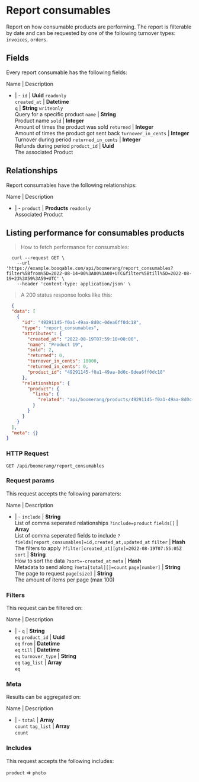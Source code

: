 # Report consumables

Report on how consumable products are performing. The report is filterable by date and can be requested by one of the following turnover types: `invoices`, `orders`.

## Fields
Every report consumable has the following fields:

Name | Description
- | -
`id` | **Uuid** `readonly`<br>
`created_at` | **Datetime**<br>
`q` | **String** `writeonly`<br>Query for a specific product
`name` | **String**<br>Product name
`sold` | **Integer**<br>Amount of times the product was sold
`returned` | **Integer**<br>Amount of times the product got sent back
`turnover_in_cents` | **Integer**<br>Turnover during period
`returned_in_cents` | **Integer**<br>Refunds during period
`product_id` | **Uuid**<br>The associated Product


## Relationships
Report consumables have the following relationships:

Name | Description
- | -
`product` | **Products** `readonly`<br>Associated Product


## Listing performance for consumables products



> How to fetch performance for consumables:

```shell
  curl --request GET \
    --url 'https://example.booqable.com/api/boomerang/report_consumables?filter%5Bfrom%5D=2022-08-14+00%3A00%3A00+UTC&filter%5Btill%5D=2022-08-19+23%3A59%3A59+UTC' \
    --header 'content-type: application/json' \
```

> A 200 status response looks like this:

```json
  {
  "data": [
    {
      "id": "49291145-f0a1-49aa-8d0c-0dea6ff0dc18",
      "type": "report_consumables",
      "attributes": {
        "created_at": "2022-08-19T07:59:10+00:00",
        "name": "Product 19",
        "sold": 2,
        "returned": 0,
        "turnover_in_cents": 10000,
        "returned_in_cents": 0,
        "product_id": "49291145-f0a1-49aa-8d0c-0dea6ff0dc18"
      },
      "relationships": {
        "product": {
          "links": {
            "related": "api/boomerang/products/49291145-f0a1-49aa-8d0c-0dea6ff0dc18"
          }
        }
      }
    }
  ],
  "meta": {}
}
```

### HTTP Request

`GET /api/boomerang/report_consumables`

### Request params

This request accepts the following paramaters:

Name | Description
- | -
`include` | **String**<br>List of comma seperated relationships `?include=product`
`fields[]` | **Array**<br>List of comma seperated fields to include `?fields[report_consumables]=id,created_at,updated_at`
`filter` | **Hash**<br>The filters to apply `?filter[created_at][gte]=2022-08-19T07:55:05Z`
`sort` | **String**<br>How to sort the data `?sort=-created_at`
`meta` | **Hash**<br>Metadata to send along `?meta[total][]=count`
`page[number]` | **String**<br>The page to request
`page[size]` | **String**<br>The amount of items per page (max 100)


### Filters

This request can be filtered on:

Name | Description
- | -
`q` | **String**<br>`eq`
`product_id` | **Uuid**<br>`eq`
`from` | **Datetime**<br>`eq`
`till` | **Datetime**<br>`eq`
`turnover_type` | **String**<br>`eq`
`tag_list` | **Array**<br>`eq`


### Meta

Results can be aggregated on:

Name | Description
- | -
`total` | **Array**<br>`count`
`tag_list` | **Array**<br>`count`


### Includes

This request accepts the following includes:

`product` => 
`photo`







